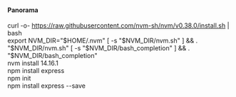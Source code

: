 #### Panorama
  curl -o- https://raw.githubusercontent.com/nvm-sh/nvm/v0.38.0/install.sh | bash  
  export NVM_DIR="$HOME/.nvm"  
  [ -s "$NVM_DIR/nvm.sh" ] && \. "$NVM_DIR/nvm.sh"  
  [ -s "$NVM_DIR/bash_completion" ] && \. "$NVM_DIR/bash_completion"  
  nvm install 14.16.1  
  npm install express  
  npm init  
  npm install express --save  
